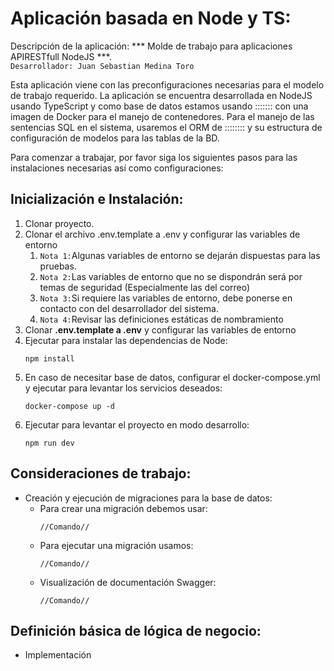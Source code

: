 
# Aplicación basada en Node y TS:

Descripción de la aplicación: *** Molde de trabajo para aplicaciones APIRESTfull NodeJS ***.\
``Desarrollador: Juan Sebastian Medina Toro``

Esta aplicación viene con las preconfiguraciones necesarias para el modelo de trabajo requerido. La aplicación se encuentra desarrollada en NodeJS usando TypeScript y como base de datos estamos usando ::::::: con una imagen de Docker para el manejo de contenedores. Para el manejo de las sentencias SQL en el sistema, usaremos el ORM de :::::::: y su estructura de configuración de modelos para las tablas de la BD.

Para comenzar a trabajar, por favor siga los siguientes pasos para las instalaciones necesarias así como configuraciones:

## Inicialización e Instalación:
1. Clonar proyecto.
2. Clonar el archivo .env.template a .env y configurar las variables de entorno
   1. ``Nota 1:``Algunas variables de entorno se dejarán dispuestas para las pruebas.
   2. ``Nota 2:``Las variables de entorno que no se dispondrán será por temas de seguridad (Especialmente las del correo)
   3. ``Nota 3:``Si requiere las variables de entorno, debe ponerse en contacto con del desarrollador del sistema.
   4. ``Nota 4:``Revisar las definiciones estáticas de nombramiento
3. Clonar **.env.template a .env** y configurar las variables de entorno
4. Ejecutar para instalar las dependencias de Node:
   ```
   npm install
   ```
5. En caso de necesitar base de datos, configurar el docker-compose.yml y ejecutar para levantar los servicios deseados:
   ```
   docker-compose up -d
   ```
6. Ejecutar para levantar el proyecto en modo desarrollo:
   ```
   npm run dev
   ```

## Consideraciones de trabajo:
- Creación y ejecución de migraciones para la base de datos:
  - Para crear una migración debemos usar:
    ```
    //Comando//
    ```
  - Para ejecutar una migración usamos:
    ```
    //Comando//
    ```
  - Visualización de documentación Swagger:
    ```
    //Comando//
    ```

## Definición básica de lógica de negocio:
- Implementación
  